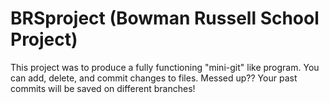 # BRSproject (Bowman Russell School Project)

This project was to produce a fully functioning "mini-git" like program. You can add, delete, and commit changes to files. Messed up?? Your past commits 
will be saved on different branches! 
